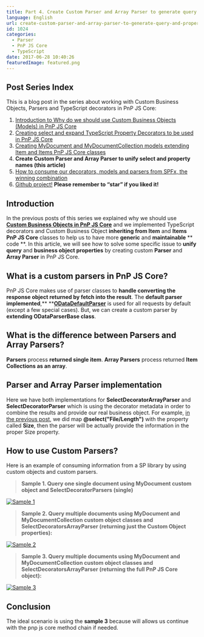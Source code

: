 ```yaml
---
title: Part 4. Create Custom Parser and Array Parser to generate query and property names in PnP JS Core
language: English
url: create-custom-parser-and-array-parser-to-generate-query-and-property-names-in-pnp-js-core
id: 1024
categories:
  - Parser
  - PnP JS Core
  - TypeScript
date: 2017-06-28 10:40:26
featuredImage: featured.png
---
```


## Post Series Index
This is a blog post in the series about working with Custom Business Objects, Parsers and TypeScript decorators in PnP JS Core:

1. [Introduction to Why do we should use Custom Business Objects (Models) in PnP JS Core](/2017/05/19/why-do-we-should-use-custom-business-objects-models-in-pnp-js-core) 
2. [Creating select and expand TypeScript Property Decorators to be used in PnP JS Core](/2017/05/29/creating-select-and-expand-typescript-property-decorators-to-be-used-in-pnp-js-core)
3. [Creating MyDocument and MyDocumentCollection models extending Item and Items PnP JS Core classes](/2017/06/15/creating-mydocument-and-mydocumentcollection-models-extending-item-and-items-pnp-js-core-classes/)  
4. **Create Custom Parser and Array Parser to unify select and property names (this article)**
5. [How to consume our decorators, models and parsers from SPFx, the winning combination](/2017/06/28/how-to-consume-our-decorators-models-and-parsers-from-spfx-the-winning-combination)
6. [Github project!](https://github.com/jquintozamora/spfx-react-sp-pnp-js-property-decorators) **Please remember to “star” if you liked it!**

## Introduction
In the previous posts of this series we explained why we should use [**Custom Business Objects in PnP JS Core**](/2017/05/19/why-do-we-should-use-custom-business-objects-models-in-pnp-js-core/) and we implemented TypeScript decorators and Custom Business Object **inheriting from Item** and **Items** **PnP JS Core** classes to help us to have more **generic** and **maintainable** ** code **. In this article, we will see how to solve some specific issue to **unify** **query** and **business object properties** by creating custom **Parser** and **Array Parser** in PnP JS Core. 

## What is a custom parsers in PnP JS Core?
PnP JS Core makes use of parser classes to **handle converting the response object returned by fetch into the result**. The **default parser implemented**,** **[**ODataDefaultParser**](https://github.com/SharePoint/PnP-JS-Core/wiki/Response-Parsers) is used for all requests by default (except a few special cases). But, we can create a custom parser by **extending ODataParserBase<T> class**.

## What is the difference between Parsers and Array Parsers?
**Parsers** process **returned single item**. **Array Parsers** process returned **Item Collections as an array**.

## Parser and Array Parser implementation
Here we have both implementations for **SelectDecoratorArrayParser** and **SelectDecoratorParser** which is using the decorator metadata in order to combine the results and provide our real business object. For example, [in the previous post](/2017/06/15/creating-mydocument-and-mydocumentcollection-models-extending-item-and-items-pnp-js-core-classes), we did map **@select("File/Length")** with the property called **Size**, then the parser will be actually provide the information in the proper Size property.

<script src="https://gist.github.com/jquintozamora/e601e5b36662547fa496bf390b91265a.js"></script>

## How to use Custom Parsers?
Here is an example of consuming information from a SP library by using custom objects and custom parsers.

> **Sample 1\. Query one single document using MyDocument custom object and SelectDecoratorParsers (single)**

<script src="https://gist.github.com/jquintozamora/7499df249d96451c89a8fc3d06734f29.js"></script>

[![Sample 1](./clip_image001-1.png "sample 1")](./clip_image001-1.png)

> **Sample 2\. Query multiple documents using MyDocument and MyDocumentCollection custom object classes and SelectDecoratorsArrayParser (returning just the Custom Object properties):**

<script src="https://gist.github.com/jquintozamora/b570bb8e698c58d520e1730bed840a14.js"></script>

[![Sample 2](./clip_image002-1.png "sample 2")](./clip_image002-1.png)

> **Sample 3\. Query multiple documents using MyDocument and MyDocumentCollection custom object classes and SelectDecoratorsArrayParser (returning the full PnP JS Core object):**

<script src="https://gist.github.com/jquintozamora/625f82c89774623ee6d06610e6182965.js"></script>

[![Sample 3](./clip_image003-1.png "sample 3")](./clip_image003-1.png)

## Conclusion
The ideal scenario is using the **sample 3** because will allows us continue with the pnp js core method chain if needed.
